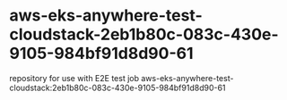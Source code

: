# aws-eks-anywhere-test-cloudstack-2eb1b80c-083c-430e-9105-984bf91d8d90-61
repository for use with E2E test job aws-eks-anywhere-test-cloudstack:2eb1b80c-083c-430e-9105-984bf91d8d90-61
